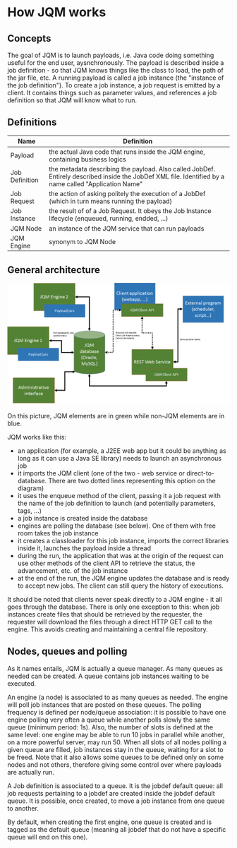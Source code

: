 ﻿# How JQM works


## Concepts

The goal of JQM is to launch payloads, i.e. Java code doing something useful for the end user, aysnchronously.
The payload is described inside a job definition - so that JQM knows things like the class to load, the path of the jar file, etc.
A running payload is called a job instance (the "instance of the job definition"). To create a job instance, a job request
is emitted by a client. It contains things such as parameter values, and references a job definition so that JQM will know what to run.

## Definitions

| Name | Definition | 
| ------- | ----------- | 
| Payload | the actual Java code that runs inside the JQM engine, containing business logics | 
| Job Definition | the metadata describing the payload. Also called JobDef. Entirely described inside the JobDef XML file. Identified by a name called "Application Name" |
| Job Request | the action of asking politely the execution of a JobDef (which in turn means running the payload) |
| Job Instance | the result of of a Job Request. It obeys the Job Instance lifecycle (enqueued, running, endded, ...) |
| JQM Node | an instance of the JQM service that can run payloads |
| JQM Engine | synonym to JQM Node |

## General architecture

![alt text](pic_general.png "archi")

On this picture, JQM elements are in green while non-JQM elements are in blue.

JQM works like this:

* an application (for example, a J2EE web app but it could be anything as long as it can use a Java SE library) needs to launch an asynchronous job
* it imports the JQM client (one of the two - web service or direct-to-database. There are two dotted lines representing this option on the diagram)
* it uses the enqueue method of the client, passing it a job request with the name of the job definition to launch (and potentially parameters, tags, ...)
* a job instance is created inside the database
* engines are polling the database (see below). One of them with free room takes the job instance
* it creates a classloader for this job instance, imports the correct libraries inside it, launches the payload inside a thread
* during the run, the application that was at the origin of the request can use other methods of the client API to retrieve the status, the advancement, etc. of the job instance
* at the end of the run, the JQM engine updates the database and is ready to accept new jobs. The client can still query the history of executions.

It should be noted that clients never speak directly to a JQM engine - it all goes through the database. There is only one exception to this:
when job instances create files that should be retrieved by the requester, the requester will download the files through a direct HTTP GET call to
the engine. This avoids creating and maintaining a central file repository.



## Nodes, queues and polling

As it names entails, JQM is actually a queue manager. As many queues as needed can be created. A queue contains job instances waiting to be executed.

An engine (a node) is associated to as many queues as needed. The engine will poll job instances that are posted on these queues.
The polling frequency is defined per node/queue association: it is possible to have one engine polling very often a queue while
another polls slowly the same queue (minimum period: 1s). Also, the number of slots is defined at the same level: one engine may be able to run 10 jobs in parallel
while another, on a more powerful server, may run 50. When all slots of all nodes polling a given queue are filled, job instances stay in the queue, waiting for a slot
to be freed. Note that it also allows some queues to be defined only on some nodes and not others, therefore giving some control over where payloads are
actually run.

A Job definition is associated to a queue. It is the jobdef default queue: all job requests pertaining to a jobdef are created inside the jobdef default queue. It
is possible, once created, to move a job instance from one queue to another.

By default, when creating the first engine, one queue is created and is tagged as the default queue (meaning all jobdef that do not have a specific queue
will end on this one).
